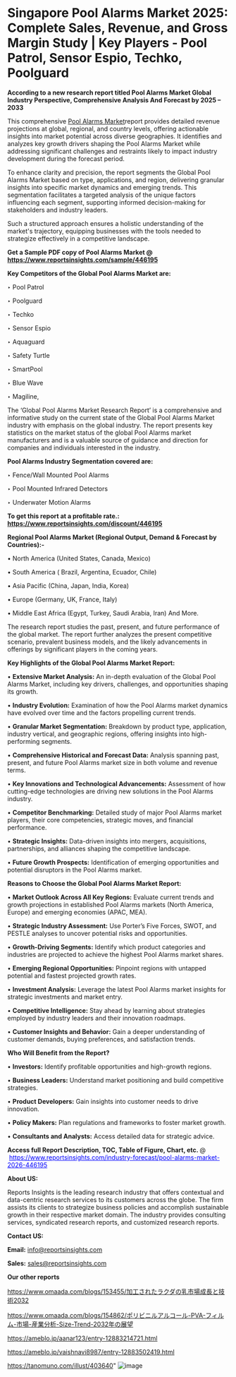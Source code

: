 # Singapore Pool Alarms Market 2025: Complete Sales, Revenue, and Gross Margin Study | Key Players - Pool Patrol, Sensor Espio, Techko, Poolguard

<strong>According to a new research report titled Pool Alarms Market Global Industry Perspective, Comprehensive Analysis And Forecast by 2025 – 2033</strong>

This comprehensive <a href=https://www.reportsinsights.com/sample/446195>Pool Alarms Market</a>report provides detailed revenue projections at global, regional, and country levels, offering actionable insights into market potential across diverse geographies. It identifies and analyzes key growth drivers shaping the Pool Alarms Market while addressing significant challenges and restraints likely to impact industry development during the forecast period.

To enhance clarity and precision, the report segments the Global Pool Alarms Market based on type, applications, and region, delivering granular insights into specific market dynamics and emerging trends. This segmentation facilitates a targeted analysis of the unique factors influencing each segment, supporting informed decision-making for stakeholders and industry leaders.

Such a structured approach ensures a holistic understanding of the market's trajectory, equipping businesses with the tools needed to strategize effectively in a competitive landscape.

<strong>Get a Sample PDF copy of Pool Alarms Market </strong><strong>@<a href=https://www.reportsinsights.com/sample/446195 style=color:#0000ff;> https://www.reportsinsights.com/sample/446195</a></strong></font>

<strong>Key Competitors of the Global Pool Alarms Market are:</strong>

‣ Pool Patrol

‣ Poolguard

‣ Techko

‣ Sensor Espio

‣ Aquaguard

‣ Safety Turtle

‣ SmartPool

‣ Blue Wave

‣ Magiline,

The ‘Global Pool Alarms Market Research Report’ is a comprehensive and informative study on the current state of the Global Pool Alarms Market industry with emphasis on the global industry. The report presents key statistics on the market status of the global Pool Alarms market manufacturers and is a valuable source of guidance and direction for companies and individuals interested in the industry.

<strong>Pool Alarms Industry Segmentation covered are:</strong>

‣ Fence/Wall Mounted Pool Alarms

‣ Pool Mounted Infrared Detectors

‣ Underwater Motion Alarms

<strong>To get this report at a profitable rate.: <a href=https://www.reportsinsights.com/discount/446195 style=color:#0000ff;>https://www.reportsinsights.com/discount/446195</a></strong></font>

<strong>Regional Pool Alarms Market (Regional Output, Demand &amp; Forecast by Countries):-</strong>

• North America (United States, Canada, Mexico)

• South America ( Brazil, Argentina, Ecuador, Chile)

• Asia Pacific (China, Japan, India, Korea)

• Europe (Germany, UK, France, Italy)

• Middle East Africa (Egypt, Turkey, Saudi Arabia, Iran) And More.

The research report studies the past, present, and future performance of the global market. The report further analyzes the present competitive scenario, prevalent business models, and the likely advancements in offerings by significant players in the coming years.

<strong>Key Highlights of the Global Pool Alarms Market Report:</strong>

• <strong>Extensive Market Analysis:</strong> An in-depth evaluation of the Global Pool Alarms Market, including key drivers, challenges, and opportunities shaping its growth.

• <strong>Industry Evolution:</strong> Examination of how the Pool Alarms market dynamics have evolved over time and the factors propelling current trends.

• <strong>Granular Market Segmentation:</strong> Breakdown by product type, application, industry vertical, and geographic regions, offering insights into high-performing segments.

• <strong>Comprehensive Historical and Forecast Data:</strong> Analysis spanning past, present, and future Pool Alarms market size in both volume and revenue terms.

• <strong>Key Innovations and Technological Advancements:</strong> Assessment of how cutting-edge technologies are driving new solutions in the Pool Alarms industry.

• <strong>Competitor Benchmarking:</strong> Detailed study of major Pool Alarms market players, their core competencies, strategic moves, and financial performance.

• <strong>Strategic Insights:</strong> Data-driven insights into mergers, acquisitions, partnerships, and alliances shaping the competitive landscape.

• <strong>Future Growth Prospects:</strong> Identification of emerging opportunities and potential disruptors in the Pool Alarms market.

<strong>Reasons to Choose the Global Pool Alarms Market Report:</strong>

• <strong>Market Outlook Across All Key Regions:</strong> Evaluate current trends and growth projections in established Pool Alarms markets (North America, Europe) and emerging economies (APAC, MEA).

• <strong>Strategic Industry Assessment:</strong> Use Porter’s Five Forces, SWOT, and PESTLE analyses to uncover potential risks and opportunities.

• <strong>Growth-Driving Segments:</strong> Identify which product categories and industries are projected to achieve the highest Pool Alarms market shares.

• <strong>Emerging Regional Opportunities:</strong> Pinpoint regions with untapped potential and fastest projected growth rates.

• <strong>Investment Analysis:</strong> Leverage the latest Pool Alarms market insights for strategic investments and market entry.

• <strong>Competitive Intelligence:</strong> Stay ahead by learning about strategies employed by industry leaders and their innovation roadmaps.

• <strong>Customer Insights and Behavior:</strong> Gain a deeper understanding of customer demands, buying preferences, and satisfaction trends.

<strong>Who Will Benefit from the Report?</strong>

• <strong>Investors:</strong> Identify profitable opportunities and high-growth regions.

• <strong>Business Leaders:</strong> Understand market positioning and build competitive strategies.

• <strong>Product Developers:</strong> Gain insights into customer needs to drive innovation.

• <strong>Policy Makers:</strong> Plan regulations and frameworks to foster market growth.

• <strong>Consultants and Analysts:</strong> Access detailed data for strategic advice.
</ul>
<strong>Access full Report Description, TOC, Table of Figure, Chart, etc. </strong>@  <a href=https://www.reportsinsights.com/industry-forecast/pool-alarms-market-2026-446195 style=color:#0000ff;>https://www.reportsinsights.com/industry-forecast/pool-alarms-market-2026-446195</a></font>

<strong><strong>About US</strong>:</strong>

Reports Insights is the leading research industry that offers contextual and data-centric research services to its customers across the globe. The firm assists its clients to strategize business policies and accomplish sustainable growth in their respective market domain. The industry provides consulting services, syndicated research reports, and customized research reports.

<strong>Contact US:</strong>

<p class=""""><b>Email:</b> <a href=mailto:info@reportsinsights.com>info@reportsinsights.com</a></p>
<p class=""""><b>Sales:</b> <a href=mailto:sales@reportsinsights.com>sales@reportsinsights.com</a></p>

<strong>Our other reports</strong>

<a href=https://www.omaada.com/blogs/153455/加工されたラクダの乳市場成長と技術2032>https://www.omaada.com/blogs/153455/加工されたラクダの乳市場成長と技術2032</a>

<a href=https://www.omaada.com/blogs/154862/ポリビニルアルコール-PVA-フィルム-市場-産業分析-Size-Trend-2032年の展望>https://www.omaada.com/blogs/154862/ポリビニルアルコール-PVA-フィルム-市場-産業分析-Size-Trend-2032年の展望</a>

<a href=https://ameblo.jp/aanar123/entry-12883214721.html>https://ameblo.jp/aanar123/entry-12883214721.html</a>

<a href=https://ameblo.jp/vaishnavi8987/entry-12883502419.html>https://ameblo.jp/vaishnavi8987/entry-12883502419.html</a>

<a href=https://tanomuno.com/illust/403640>https://tanomuno.com/illust/403640</a>"
![image](https://github.com/user-attachments/assets/9d5c02de-c72f-44c7-9b87-95b2df8f1a16)
